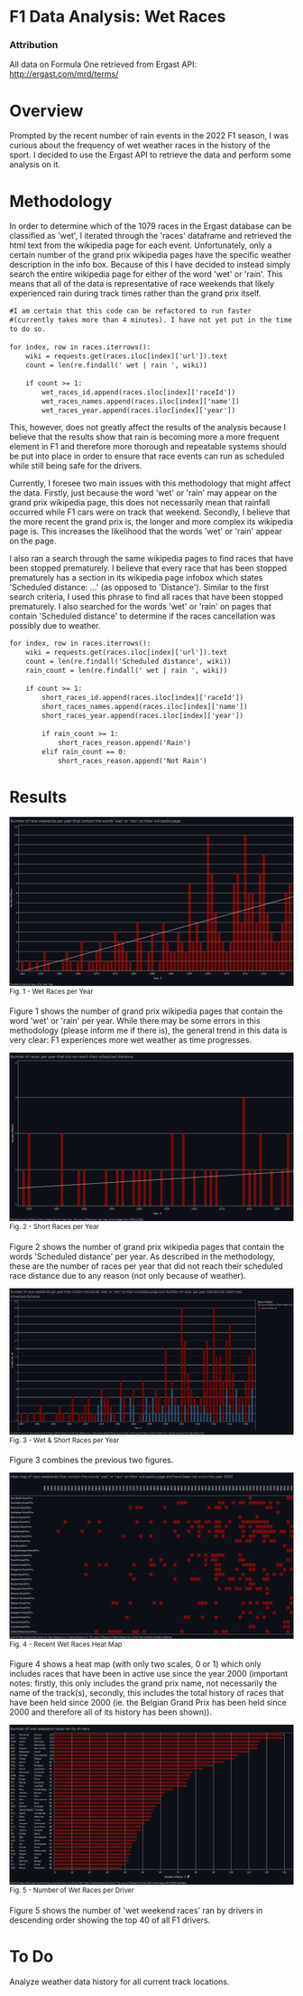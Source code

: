 # F1 Data Analysis: Wet Races
### Attribution
All data on Formula One retrieved from Ergast API: http://ergast.com/mrd/terms/

# Overview
Prompted by the recent number of rain events in the 2022 F1 season, I was curious about the frequency of wet weather races in the history of the sport. I decided to use the Ergast API to retrieve the data and perform some analysis on it.

# Methodology
In order to determine which of the 1079 races in the Ergast database can be classified as 'wet', I iterated through the 'races' dataframe and retrieved the html text from the wikipedia page for each event. Unfortunately, only a certain number of the grand prix wikipedia pages have the specific weather description in the info box. Because of this I have decided to instead simply search the entire wikipedia page for either of the word 'wet' or 'rain'. This means that all of the data is representative of race weekends that likely experienced rain during track times rather than the grand prix itself.

```
#I am certain that this code can be refactored to run faster
#(currently takes more than 4 minutes). I have not yet put in the time to do so.

for index, row in races.iterrows():
    wiki = requests.get(races.iloc[index]['url']).text
    count = len(re.findall(' wet | rain ', wiki))

    if count >= 1:
        wet_races_id.append(races.iloc[index]['raceId'])
        wet_races_names.append(races.iloc[index]['name'])
        wet_races_year.append(races.iloc[index]['year'])
```

This, however, does not greatly affect the results of the analysis because I believe that the results show that rain is becoming more a more frequent element in F1 and therefore more thorough and repeatable systems should be put into place in order to ensure that race events can run as scheduled while still being safe for the drivers.

Currently, I foresee two main issues with this methodology that might affect the data. Firstly, just because the word 'wet' or 'rain' may appear on the grand prix wikipedia page, this does not necessarily mean that rainfall occurred while F1 cars were on track that weekend. Secondly, I believe that the more recent the grand prix is, the longer and more complex its wikipedia page is. This increases the likelihood that the words 'wet' or 'rain' appear on the page.

I also ran a search through the same wikipedia pages to find races that have been stopped prematurely. I believe that every race that has been stopped prematurely has a section in its wikipedia page infobox which states 'Scheduled distance: ...' (as opposed to 'Distance'). Similar to the first search criteria, I used this phrase to find all races that have been stopped prematurely. I also searched for the words 'wet' or 'rain' on pages that contain 'Scheduled distance' to determine if the races cancellation was possibly due to weather.

```
for index, row in races.iterrows():
    wiki = requests.get(races.iloc[index]['url']).text
    count = len(re.findall('Scheduled distance', wiki))
    rain_count = len(re.findall(' wet | rain ', wiki))

    if count >= 1:
        short_races_id.append(races.iloc[index]['raceId'])
        short_races_names.append(races.iloc[index]['name'])
        short_races_year.append(races.iloc[index]['year'])

        if rain_count >= 1:
            short_races_reason.append('Rain')
        elif rain_count == 0:
            short_races_reason.append('Not Rain')
```

# Results
![Fig. 1 - Wet Races per Year](/Figures/Fig.%201%20-%20Wet%20Races%20per%20Year.png)
<sup>Fig. 1 - Wet Races per Year</sup>

Figure 1 shows the number of grand prix wikipedia pages that contain the word 'wet' or 'rain' per year. While there may be some errors in this methodology (please inform me if there is), the general trend in this data is very clear: F1 experiences more wet weather as time progresses.

![Fig. 2 - Short Races per Year](/Figures/Fig.%202%20-%20Short%20Races%20per%20Year.png)
<sup>Fig. 2 - Short Races per Year</sup>

Figure 2 shows the number of grand prix wikipedia pages that contain the words 'Scheduled distance' per year. As described in the methodology, these are the number of races per year that did not reach their scheduled race distance due to any reason (not only because of weather).

![Fig. 3 - Wet & Short Races per Year](/Figures/Fig.%203%20-%20Wet%20%26%20Short%20Races%20per%20Year.png)
<sup>Fig. 3 - Wet & Short Races per Year</sup>

Figure 3 combines the previous two figures.

![Fig. 4 - Recent Wet Races Heat Map](/Figures/Fig.%204%20-%20Recent%20Wet%20Races%20Heat%20Map.png)
<sup>Fig. 4 - Recent Wet Races Heat Map</sup>

Figure 4 shows a heat map (with only two scales, 0 or 1) which only includes races that have been in active use since the year 2000 (important notes: firstly, this only includes the grand prix name, not necessarily the name of the track(s), secondly, this includes the total history of races that have been held since 2000 (ie. the Belgian Grand Prix has been held since 2000 and therefore all of its history has been shown)).

![Fig. 5 - Number of Wet Races per Driver](/Figures/Fig.%205%20-%20Number%20of%20Wet%20Races%20per%20Driver.png)
<sup>Fig. 5 - Number of Wet Races per Driver</sup>

Figure 5 shows the number of 'wet weekend races' ran by drivers in descending order showing the top 40 of all F1 drivers.

# To Do
Analyze weather data history for all current track locations.